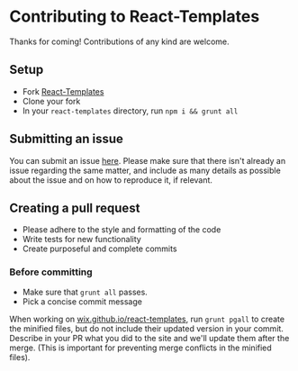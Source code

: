# Contributing to React-Templates

Thanks for coming! Contributions of any kind are welcome.

## Setup

* Fork [React-Templates](https://github.com/wix/react-templates)
* Clone your fork
* In your `react-templates` directory, run `npm i && grunt all`

## Submitting an issue

You can submit an issue [here](https://github.com/wix/react-templates/issues).
Please make sure that there isn't already an issue regarding the same matter,
and include as many details as possible about the issue and on how to reproduce it,
if relevant.

## Creating a pull request

* Please adhere to the style and formatting of the code
* Write tests for new functionality
* Create purposeful and complete commits

### Before committing

* Make sure that `grunt all` passes.
* Pick a concise commit message

When working on [wix.github.io/react-templates](http://wix.github.io/react-templates),
run `grunt pgall` to create the minified files,
but do not include their updated version in your commit.
Describe in your PR what you did to the site and we'll update them after the merge.
(This is important for preventing merge conflicts in the minified files).
